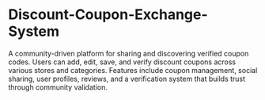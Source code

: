 # Discount-Coupon-Exchange-System
A community-driven platform for sharing and discovering verified coupon codes. Users can add, edit, save, and verify discount coupons across various stores and categories. Features include coupon management, social sharing, user profiles, reviews, and a verification system that builds trust through community validation.
